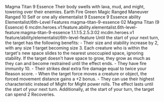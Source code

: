 <ability>
  <name>Magma Titan</name>
  <cost>9 Essence</cost>
  <flavor>Their body swells with lava, mud, and might, towering over their enemies.</flavor>
  <keywords>
    <keyword>Earth</keyword>
    <keyword>Fire</keyword>
    <keyword>Green</keyword>
    <keyword>Magic</keyword>
    <keyword>Ranged</keyword>
  </keywords>
  <type>Maneuver</type>
  <distance>Ranged 10</distance>
  <target>Self or one ally</target>
  <metadata>
    <class>elementalist</class>
    <cost>9 Essence</cost>
    <cost_amount>9</cost_amount>
    <cost_resource>Essence</cost_resource>
    <feature_type>ability</feature_type>
    <file_dpath>Elementalist/6th-Level Features</file_dpath>
    <item_id>magma-titan-9-essence</item_id>
    <item_index>02</item_index>
    <item_name>Magma Titan (9 Essence)</item_name>
    <level>6</level>
    <scc>mcdm.heroes.v1:feature.ability.elementalist.6th-level-feature:magma-titan-9-essence</scc>
    <scdc>1.1.1:5.2.5.3:02</scdc>
    <source>mcdm.heroes.v1</source>
    <type>feature/ability/elementalist/6th-level-feature</type>
  </metadata>
  <effects>
    <effect type="mundane">Until the start of your next turn, the target has the following benefits: - Their size and stability increase by 2, with any size 1 target becoming size 3. Each creature who is within the target&apos;s new space slides to the nearest unoccupied space, ignoring stability. If the target doesn&apos;t have space to grow, they grow as much as they can and become restrained until the effect ends. - They have fire immunity 10. - Their strikes deal extra fire damage equal to twice your Reason score. - When the target force moves a creature or object, the forced movement distance gains a +2 bonus. - They can use their highest characteristic instead of Might for Might power rolls.</effect>
    <effect type="mundane" name="Persistent 2">The effect lasts until the start of your next turn. Additionally, at the start of your turn, the target can spend 2 Recoveries.</effect>
  </effects>
</ability>
